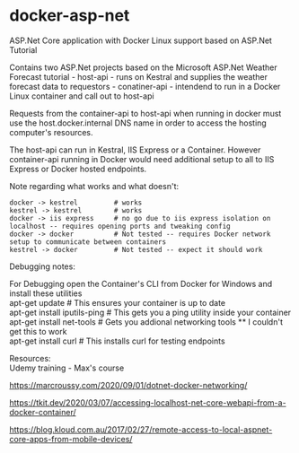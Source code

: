 # docker-asp-net
ASP.Net Core application with Docker Linux support based on ASP.Net Tutorial

Contains two ASP.Net projects based on the Microsoft ASP.Net Weather Forecast tutorial
    - host-api - runs on Kestral and supplies the weather forecast data to requestors
    - conatiner-api - intendend to run in a Docker Linux container and call out to host-api

Requests from the container-api to host-api when running in docker must use the host.docker.internal DNS name in order to access the hosting computer's resources.

The host-api can run in Kestral, IIS Express or a Container. However container-api running in Docker would need additional setup to all to IIS Express or Docker hosted
endpoints.

Note regarding what works and what doesn't:

    docker -> kestrel         # works
    kestrel -> kestrel        # works
    docker -> iis express     # no go due to iis express isolation on localhost -- requires opening ports and tweaking config
    docker -> docker          # Not tested -- requires Docker network setup to communicate between containers
    kestrel -> docker         # Not tested -- expect it should work


Debugging notes:

For Debugging open the Container's CLI from Docker for Windows and install these utilities\
apt-get update					# This ensures your container is up to date\
apt-get install iputils-ping	# This gets you a ping utility inside your container\
apt-get install net-tools       # Gets you addional networking tools ** I couldn't get this to work\
apt-get install curl            # This installs curl for testing endpoints

Resources:\
Udemy training - Max's course

https://marcroussy.com/2020/09/01/dotnet-docker-networking/

https://tkit.dev/2020/03/07/accessing-localhost-net-core-webapi-from-a-docker-container/

https://blog.kloud.com.au/2017/02/27/remote-access-to-local-aspnet-core-apps-from-mobile-devices/


